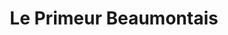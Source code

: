 ---
title: "Le Primeur Beaumontais"
url: /beaumont-le-roger/le-primeur-beaumontais/
shop: légumes
---